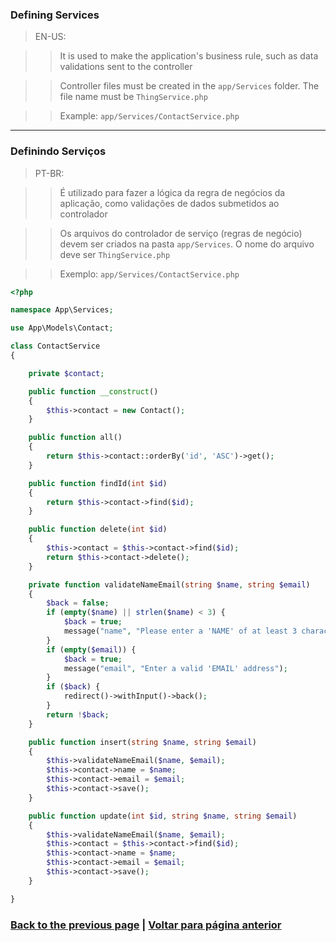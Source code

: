 ### Defining Services

> EN-US:

>> It is used to make the application's business rule, such as data validations sent to the controller

>> Controller files must be created in the `app/Services` folder. The file name must be `ThingService.php`

>> Example: `app/Services/ContactService.php`

<hr>

### Definindo Serviços

> PT-BR:

>> É utilizado para fazer a lógica da regra de negócios da aplicação, como validações de dados submetidos ao controlador

>> Os arquivos do controlador de serviço (regras de negócio) devem ser criados na pasta `app/Services`. O nome do arquivo deve ser `ThingService.php`

>> Exemplo: `app/Services/ContactService.php`

```php
<?php

namespace App\Services;

use App\Models\Contact;

class ContactService
{

    private $contact;

    public function __construct()
    {
        $this->contact = new Contact();
    }

    public function all()
    {
        return $this->contact::orderBy('id', 'ASC')->get();
    }

    public function findId(int $id)
    {
        return $this->contact->find($id);
    }

    public function delete(int $id)
    {
        $this->contact = $this->contact->find($id);
        return $this->contact->delete();
    }  

    private function validateNameEmail(string $name, string $email)
    {
        $back = false;
        if (empty($name) || strlen($name) < 3) {
            $back = true;
            message("name", "Please enter a 'NAME' of at least 3 characters");
        }
        if (empty($email)) {
            $back = true;
            message("email", "Enter a valid 'EMAIL' address");
        }
        if ($back) {
            redirect()->withInput()->back();
        }
        return !$back;
    }

    public function insert(string $name, string $email)
    {
        $this->validateNameEmail($name, $email);
        $this->contact->name = $name;
        $this->contact->email = $email;
        $this->contact->save();
    }

    public function update(int $id, string $name, string $email)
    {
        $this->validateNameEmail($name, $email);
        $this->contact = $this->contact->find($id);
        $this->contact->name = $name;
        $this->contact->email = $email;
        $this->contact->save();
    }

}
```

### [Back to the previous page](./DOC-EU.md) | [Voltar para página anterior](./DOC.md)
